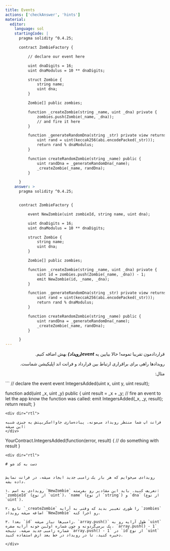 ```yaml
---
title: Events
actions: ['checkAnswer', 'hints']
material:
  editor:
    language: sol
    startingCode: |
      pragma solidity ^0.4.25;

      contract ZombieFactory {

          // declare our event here

          uint dnaDigits = 16;
          uint dnaModulus = 10 ** dnaDigits;

          struct Zombie {
              string name;
              uint dna;
          }

          Zombie[] public zombies;

          function _createZombie(string _name, uint _dna) private {
              zombies.push(Zombie(_name, _dna));
              // and fire it here
          } 

          function _generateRandomDna(string _str) private view returns (uint) {
              uint rand = uint(keccak256(abi.encodePacked(_str)));
              return rand % dnaModulus;
          }

          function createRandomZombie(string _name) public {
              uint randDna = _generateRandomDna(_name);
              _createZombie(_name, randDna);
          }

      }
    answer: >
      pragma solidity ^0.4.25;


      contract ZombieFactory {

          event NewZombie(uint zombieId, string name, uint dna);

          uint dnaDigits = 16;
          uint dnaModulus = 10 ** dnaDigits;

          struct Zombie {
              string name;
              uint dna;
          }

          Zombie[] public zombies;

          function _createZombie(string _name, uint _dna) private {
              uint id = zombies.push(Zombie(_name, _dna)) - 1;
              emit NewZombie(id, _name, _dna);
          } 

          function _generateRandomDna(string _str) private view returns (uint) {
              uint rand = uint(keccak256(abi.encodePacked(_str)));
              return rand % dnaModulus;
          }

          function createRandomZombie(string _name) public {
              uint randDna = _generateRandomDna(_name);
              _createZombie(_name, randDna);
          }

      }
---
```

<div dir="rtl">
  
قراردادمون تقریبا تمومه! حالا بیایین یه **_event(رویداد)_** بهش اضافه کنیم.

رویدادها راهی برای براقراری ارتباط بین قرارداد و فرانت اند اپلیکیشن شماست.

مثال:
</div>
```
// declare the event
event IntegersAdded(uint x, uint y, uint result);

function add(uint _x, uint _y) public {
  uint result = _x + _y;
  // fire an event to let the app know the function was called:
  emit IntegersAdded(_x, _y, result);
  return result;
}
```
<div dir="rtl">
  
فرانت اپ شما منتظر رویداد می‌مونه. پیاده‌سازی جاوااسکریپتش یه چیزی شبیه این می‌شه:
</div>
```
YourContract.IntegersAdded(function(error, result) { 
  // do something with result
}
```
<div dir="rtl">
  
# دست به کد شو


رویدادی می‌خوایم که هر بار یک زامبی جدید ایجاد می‌شه، در فرانت نمایش داده بشه.

۱. رویدادی به اسم `NewZombie` تعریف کنید. باید این مقادیر رو بفرسته: `zombieId` (از نوع `uint`)، `name` (از نوع `string`) و `dna` (از نوع `uint`).

۲. تابع `_createZombie` را طوری تغییر بدید که وقتی به آرایه `zombies` اضافه می‌شه رویداد `NewZombie` رو اجرا کنه.

۳. بعدا `id` زامبی‌ها نیاز می‌شه. `array.push()` طول آرایه رو به `uint` یک برمی‌گردونه و چون شماره اولین خونه آرایه صفره، `array.push() - 1` شماره زامبی جدید می‌شه. نتیجه `array.push() - 1` در `id`از نوع `uint` ذخیره کنید، تا در رویداد در خط بعد ازش استفاده کنید.

</div>
